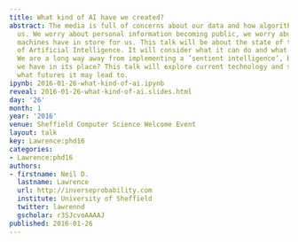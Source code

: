 ```yaml
---
title: What kind of AI have we created?
abstract: The media is full of concerns about our data and how algorithms are affecting
  us. We worry about personal information becoming public, we worry about what intelligent
  machines have in store for us. This talk will be about the state of the art in terms
  of Artificial Intelligence. It will consider what it can do and what it can’t do.
  We are a long way away from implementing a ’sentient intelligence’, but what do
  we have in its place? This talk will explore current technology and speculate on
  what futures it may lead to.
ipynb: 2016-01-26-what-kind-of-ai.ipynb
reveal: 2016-01-26-what-kind-of-ai.slides.html
day: '26'
month: 1
year: '2016'
venue: Sheffield Computer Science Welcome Event
layout: talk
key: Lawrence:phd16
categories:
- Lawrence:phd16
authors:
- firstname: Neil D.
  lastname: Lawrence
  url: http://inverseprobability.com
  institute: University of Sheffield
  twitter: lawrennd
  gscholar: r3SJcvoAAAAJ
published: 2016-01-26
---
```

